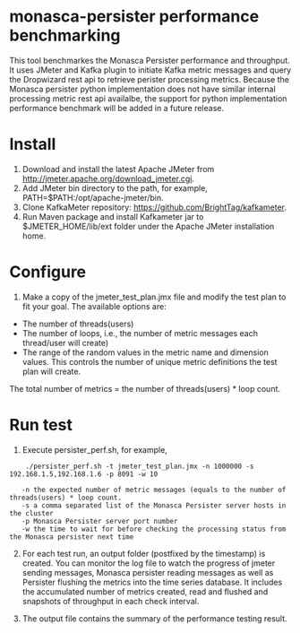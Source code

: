 <!-- Change things from this point on -->

monasca-persister performance benchmarking
=============

This tool benchmarkes the Monasca Persister performance and throughput.
It uses JMeter and Kafka plugin to initiate Kafka metric messages and
query the Dropwizard rest api to retrieve perister processing metrics.
Because the Monasca persister python implementation does not have
similar internal processing metric rest api availalbe, the support
for python implementation performance benchmark will be added in a
future release.

# Install

1. Download and install the latest Apache JMeter from
http://jmeter.apache.org/download_jmeter.cgi.
2. Add JMeter bin directory to the path, for example,
PATH=$PATH:/opt/apache-jmeter/bin.
3. Clone KafkaMeter repository: https://github.com/BrightTag/kafkameter.
4. Run Maven package and install Kafkameter jar to $JMETER_HOME/lib/ext
folder under the Apache JMeter installation home.

# Configure

1. Make a copy of the jmeter_test_plan.jmx file and modify the test plan
to fit your goal. The available options are:
- The number of threads(users)
- The number of loops, i.e., the number of metric messages each thread/user
will create)
- The range of the random values in the metric name and dimension values.
This controls the number of unique metric definitions the test plan will
create.

The total number of metrics = the number of threads(users) * loop count.

# Run test

1. Execute persister_perf.sh, for example,
```
    ./persister_perf.sh -t jmeter_test_plan.jmx -n 1000000 -s 192.168.1.5,192.168.1.6 -p 8091 -w 10

   -n the expected number of metric messages (equals to the number of threads(users) * loop count.
   -s a comma separated list of the Monasca Persister server hosts in the cluster
   -p Monasca Persister server port number
   -w the time to wait for before checking the processing status from the Monasca persister next time
```

2. For each test run, an output folder (postfixed by the timestamp) is
created. You can monitor the log file to watch the progress of jmeter
sending messages, Monasca persister reading messages as well as
Persister flushing the metrics into the time series database. It
includes the accumulated number of metrics created, read and flushed
and snapshots of throughput in each check interval.

3. The output file contains the summary of the performance testing result.
